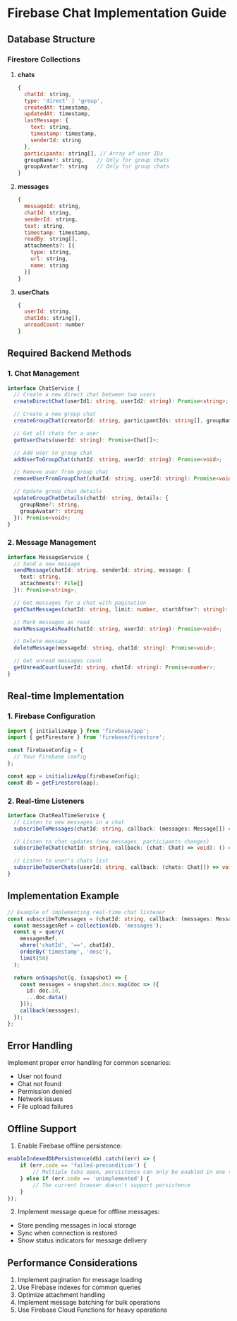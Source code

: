 # Firebase Chat Implementation Guide

## Database Structure

### Firestore Collections

1. **chats**
   ```javascript
   {
     chatId: string,
     type: 'direct' | 'group',
     createdAt: timestamp,
     updatedAt: timestamp,
     lastMessage: {
       text: string,
       timestamp: timestamp,
       senderId: string
     },
     participants: string[], // Array of user IDs
     groupName?: string,    // Only for group chats
     groupAvatar?: string   // Only for group chats
   }
   ```

2. **messages**
   ```javascript
   {
     messageId: string,
     chatId: string,
     senderId: string,
     text: string,
     timestamp: timestamp,
     readBy: string[],
     attachments?: [{
       type: string,
       url: string,
       name: string
     }]
   }
   ```

3. **userChats**
   ```javascript
   {
     userId: string,
     chatIds: string[],
     unreadCount: number
   }
   ```

## Required Backend Methods

### 1. Chat Management

```typescript
interface ChatService {
  // Create a new direct chat between two users
  createDirectChat(userId1: string, userId2: string): Promise<string>;

  // Create a new group chat
  createGroupChat(creatorId: string, participantIds: string[], groupName: string): Promise<string>;

  // Get all chats for a user
  getUserChats(userId: string): Promise<Chat[]>;

  // Add user to group chat
  addUserToGroupChat(chatId: string, userId: string): Promise<void>;

  // Remove user from group chat
  removeUserFromGroupChat(chatId: string, userId: string): Promise<void>;

  // Update group chat details
  updateGroupChatDetails(chatId: string, details: {
    groupName?: string,
    groupAvatar?: string
  }): Promise<void>;
}
```

### 2. Message Management

```typescript
interface MessageService {
  // Send a new message
  sendMessage(chatId: string, senderId: string, message: {
    text: string,
    attachments?: File[]
  }): Promise<string>;

  // Get messages for a chat with pagination
  getChatMessages(chatId: string, limit: number, startAfter?: string): Promise<Message[]>;

  // Mark messages as read
  markMessagesAsRead(chatId: string, userId: string): Promise<void>;

  // Delete message
  deleteMessage(messageId: string, chatId: string): Promise<void>;

  // Get unread messages count
  getUnreadCount(userId: string, chatId: string): Promise<number>;
}
```

## Real-time Implementation

### 1. Firebase Configuration

```typescript
import { initializeApp } from 'firebase/app';
import { getFirestore } from 'firebase/firestore';

const firebaseConfig = {
  // Your Firebase config
};

const app = initializeApp(firebaseConfig);
const db = getFirestore(app);
```

### 2. Real-time Listeners

```typescript
interface ChatRealTimeService {
  // Listen to new messages in a chat
  subscribeToMessages(chatId: string, callback: (messages: Message[]) => void): () => void;

  // Listen to chat updates (new messages, participants changes)
  subscribeToChat(chatId: string, callback: (chat: Chat) => void): () => void;

  // Listen to user's chats list
  subscribeToUserChats(userId: string, callback: (chats: Chat[]) => void): () => void;
}
```

## Implementation Example

```typescript
// Example of implementing real-time chat listener
const subscribeToMessages = (chatId: string, callback: (messages: Message[]) => void) => {
  const messagesRef = collection(db, 'messages');
  const q = query(
    messagesRef,
    where('chatId', '==', chatId),
    orderBy('timestamp', 'desc'),
    limit(50)
  );

  return onSnapshot(q, (snapshot) => {
    const messages = snapshot.docs.map(doc => ({
      id: doc.id,
      ...doc.data()
    }));
    callback(messages);
  });
};
```
## Error Handling

Implement proper error handling for common scenarios:
- User not found
- Chat not found
- Permission denied
- Network issues
- File upload failures

## Offline Support

1. Enable Firebase offline persistence:
```typescript
enableIndexedDbPersistence(db).catch((err) => {
    if (err.code == 'failed-precondition') {
        // Multiple tabs open, persistence can only be enabled in one tab at a time
    } else if (err.code == 'unimplemented') {
        // The current browser doesn't support persistence
    }
});
```

2. Implement message queue for offline messages:
- Store pending messages in local storage
- Sync when connection is restored
- Show status indicators for message delivery

## Performance Considerations

1. Implement pagination for message loading
2. Use Firebase indexes for common queries
3. Optimize attachment handling
4. Implement message batching for bulk operations
5. Use Firebase Cloud Functions for heavy operations
